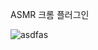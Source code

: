 ASMR 크롬 플러그인


![asdfas](https://user-images.githubusercontent.com/45548926/102554483-4cdc9380-4108-11eb-96da-e9083a0d36bc.png)
